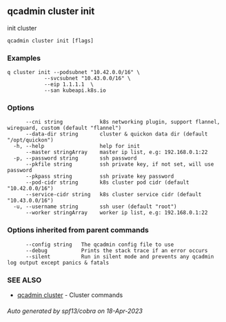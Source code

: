 ## qcadmin cluster init

init cluster

```
qcadmin cluster init [flags]
```

### Examples

```
q cluster init --podsubnet "10.42.0.0/16" \
 			--svcsubnet "10.43.0.0/16" \
			--eip 1.1.1.1  \
			--san kubeapi.k8s.io
```

### Options

```
      --cni string            k8s networking plugin, support flannel, wireguard, custom (default "flannel")
      --data-dir string       cluster & quickon data dir (default "/opt/quickon")
  -h, --help                  help for init
      --master stringArray    master ip list, e.g: 192.168.0.1:22
  -p, --password string       ssh password
      --pkfile string         ssh private key, if not set, will use password
      --pkpass string         ssh private key password
      --pod-cidr string       k8s cluster pod cidr (default "10.42.0.0/16")
      --service-cidr string   k8s cluster service cidr (default "10.43.0.0/16")
  -u, --username string       ssh user (default "root")
      --worker stringArray    worker ip list, e.g: 192.168.0.1:22
```

### Options inherited from parent commands

```
      --config string   The qcadmin config file to use
      --debug           Prints the stack trace if an error occurs
      --silent          Run in silent mode and prevents any qcadmin log output except panics & fatals
```

### SEE ALSO

* [qcadmin cluster](qcadmin_cluster.md)	 - Cluster commands

###### Auto generated by spf13/cobra on 18-Apr-2023
